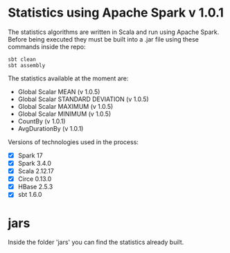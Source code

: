 # Statistics using Apache Spark v 1.0.1
The statistics algorithms are written in Scala and run using Apache Spark. Before being executed they must be built into a .jar file using these commands inside the repo:

    sbt clean
    sbt assembly

The statistics available at the moment are:

 - Global Scalar MEAN (v 1.0.5)
 - Global Scalar STANDARD DEVIATION (v 1.0.5)
 - Global Scalar MAXIMUM (v 1.0.5)
 - Global Scalar MINIMUM (v 1.0.5)
 - CountBy (v 1.0.1)
 - AvgDurationBy (v 1.0.1)

Versions of technologies used in the process:
 
 - [x] Spark 17
 - [x] Spark 3.4.0
 - [x] Scala 2.12.17
 - [x] Circe 0.13.0
 - [x] HBase 2.5.3
 - [x] sbt 1.6.0

 # jars
 Inside the folder 'jars' you can find the statistics already built.
